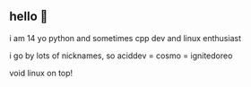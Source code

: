 ## hello 👋
i am 14 yo python and sometimes cpp dev and linux enthusiast

i go by lots of nicknames, so aciddev = cosmo = ignitedoreo

void linux on top!
